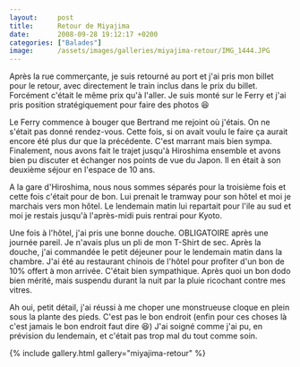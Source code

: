 ```yaml
---
layout:     post
title:      Retour de Miyajima
date:       2008-09-28 19:12:17 +0200
categories: ["Balades"]
image:      /assets/images/galleries/miyajima-retour/IMG_1444.JPG
---
```


Après la rue commerçante, je suis retourné au port et j'ai pris mon billet pour le retour, avec directement le
train inclus dans le prix du billet. Forcément c'était le même prix qu'à l'aller. Je suis monté sur le Ferry et
j'ai pris position stratégiquement pour faire des photos :laughing:

<!--more-->

Le Ferry commence à bouger que Bertrand me rejoint où j'étais. On ne s'était pas donné rendez-vous. Cette fois, si
on avait voulu le faire ça aurait encore été plus dur que la précédente. C'est marrant mais bien sympa. Finalement,
nous avons fait le trajet jusqu'à Hiroshima ensemble et avons bien pu discuter et échanger nos points de vue du
Japon. Il en était à son deuxième séjour en l'espace de 10 ans.

A la gare d'Hiroshima, nous nous sommes séparés pour la troisième fois et cette fois c'était pour de bon. Lui
prenait le tramway pour son hôtel et moi je marchais vers mon hôtel. Le lendemain matin lui repartait pour l'ile au
sud et moi je restais jusqu'à l'après-midi puis rentrai pour Kyoto.

Une fois à l'hôtel, j'ai pris une bonne douche. OBLIGATOIRE après une journée pareil. Je n'avais plus un pli de mon
T-Shirt de sec. Après la douche, j'ai commandée le petit déjeuner pour le lendemain matin dans la chambre. J'ai été
au restaurant chinois de l'hôtel pour profiter d'un bon de 10% offert à mon arrivée. C'était bien sympathique.
Après quoi un bon dodo bien mérité, mais suspendu durant la nuit par la pluie ricochant contre mes vitres.

Ah oui, petit détail, j'ai réussi à me choper une monstrueuse cloque en plein sous la plante des pieds. C'est pas
le bon endroit (enfin pour ces choses là c'est jamais le bon endroit faut dire :laughing:) J'ai soigné comme j'ai
pu, en prévision du lendemain, et c'était pas trop mal du tout comme soin.

{% include gallery.html gallery="miyajima-retour" %}
